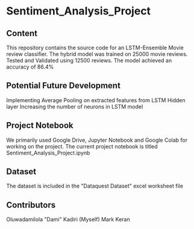 # Sentiment_Analysis_Project
## Content
This repository contains the source code for an LSTM-Ensemble Movie review classifier. The hybrid model was trained on 25000 movie reviews. Tested and Validated using 12500 reviews. The model achieved an accuracy of 86.4%

## Potential Future Development
Implementing Average Pooling on extracted features from LSTM Hidden layer
Increasing the number of neurons in LSTM model

## Project Notebook
We primarily used Google Drive, Jupyter Notebook and Google Colab for working on the project. The current project notebook is titled Sentiment_Analysis_Project.ipynb

## Dataset
The dataset is included in the "Dataquest Dataset" excel worksheet file

## Contributors
Oluwadamilola "Dami" Kadiri (Myself) 
Mark Keran
